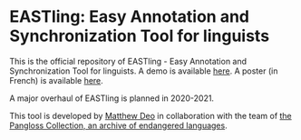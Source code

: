 # EASTling: Easy Annotation and Synchronization Tool for linguists

This is the official repository of EASTling - Easy Annotation and Synchronization Tool for linguists.
A demo is available [here](https://lacito.vjf.cnrs.fr/test/pangloss/tools/eastling/demo/#/demo). A poster (in French) is available [here](https://hal.archives-ouvertes.fr/hal-01873903/document). 

A major overhaul of EASTling is planned in 2020-2021.

This tool is developed by [Matthew Deo](https://github.com/m8nli9ht) in collaboration with the team of [the Pangloss Collection, an archive of endangered languages](https://pangloss.cnrs.fr/).
